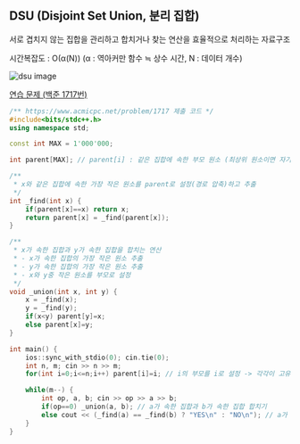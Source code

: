 ## DSU (Disjoint Set Union, 분리 집합)
서로 겹치지 않는 집합을 관리하고 합치거나 찾는 연산을 효율적으로 처리하는 자료구조

시간복잡도 : O(α(N)) (α : 역아커만 함수 ≒ 상수 시간, N : 데이터 개수)

![dsu image](https://cp-algorithms.com/data_structures/DSU_path_compression.png)

[연습 문제 (백준 1717번)](https://www.acmicpc.net/problem/1717)

``` c++
/** https://www.acmicpc.net/problem/1717 제출 코드 */
#include<bits/stdc++.h>
using namespace std;

const int MAX = 1'000'000;

int parent[MAX]; // parent[i] : 같은 집합에 속한 부모 원소 (최상위 원소이면 자기 자신)

/** 
 * x와 같은 집합에 속한 가장 작은 원소를 parent로 설정(경로 압축)하고 추출
 */
int _find(int x) {
    if(parent[x]==x) return x;
    return parent[x] = _find(parent[x]);
}

/** 
 * x가 속한 집합과 y가 속한 집합을 합치는 연산
 * - x가 속한 집합의 가장 작은 원소 추출
 * - y가 속한 집합의 가장 작은 원소 추출
 * - x와 y중 작은 원소를 부모로 설정
 */
void _union(int x, int y) {
    x = _find(x);
    y = _find(y);
    if(x<y) parent[y]=x;
    else parent[x]=y;
}

int main() {
    ios::sync_with_stdio(0); cin.tie(0);
    int n, m; cin >> n >> m;
    for(int i=0;i<=n;i++) parent[i]=i; // i의 부모를 i로 설정 -> 각각이 고유의 집합이 됨

    while(m--) {
        int op, a, b; cin >> op >> a >> b;
        if(op==0) _union(a, b); // a가 속한 집합과 b가 속한 집합 합치기
        else cout << (_find(a) == _find(b) ? "YES\n" : "NO\n"); // a가 속한 집합의 가장 작은 원소와 b가 속한 집합의 가장 작은 원소가 같은지 확인
    }
}
```

